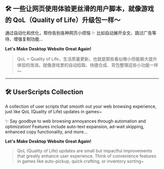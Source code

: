## 🛠️ 一些让网页使用体验更丝滑的用户脚本，就像游戏的 QoL（Quality of Life）升级包一样～

通过自动化和优化，帮你告别各种网页小烦恼 ✨
比如自动展开全文、跳过广告等待、增强复制功能...

**Let's Make Desktop Website Great Again!**

> QoL = Quality of Life，生活质量更新，也就是那些看似微小但能极大提升体验的改进。就像游戏里的自动拾取、快捷合成、背包整理这些小功能一样～

-----

## 🛠️ UserScripts Collection

A collection of user scripts that smooth out your web browsing experience, just like QoL (Quality of Life) updates in games~

✨ Say goodbye to web browsing annoyances through automation and optimization!
Features include auto-text expansion, ad-wait skipping, enhanced copy functionality, and more...

**Let's Make Desktop Website Great Again!**

> QoL (Quality of Life) updates are small but impactful improvements that greatly enhance user experience. Think of convenience features in games like auto-pickup, quick crafting, or inventory sorting~

